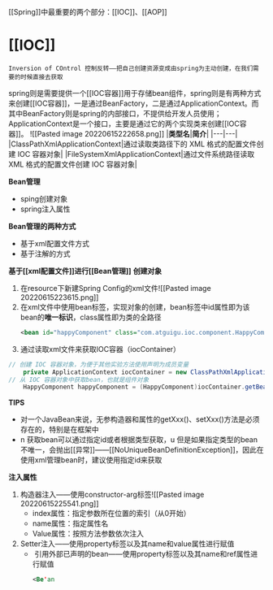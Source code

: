 [[Spring]]中最重要的两个部分：[[IOC]]、[[AOP]]
# [[IOC]]
	Inversion of COntrol 控制反转——把自己创建资源变成由spring为主动创建，在我们需要的时候直接去获取

spring则是需要提供一个[[IOC容器]]用于存储bean组件，spring则是有两种方式来创建[[IOC容器]]，一是通过BeanFactory，二是通过ApplicationContext。而其中BeanFactory则是spring的内部接口，不提供给开发人员使用；ApplicationContext是一个接口，主要是通过它的两个实现类来创建[[IOC容器]]。
![[Pasted image 20220615222658.png]]
|**类型名**|**简介**|
|---|---|
|ClassPathXmlApplicationContext|通过读取类路径下的 XML 格式的配置文件创建 IOC 容器对象|
|FileSystemXmlApplicationContext|通过文件系统路径读取 XML 格式的配置文件创建 IOC 容器对象|

**Bean管理**
- sping创建对象
- spring注入属性

**Bean管理的两种方式**
- 基于xml配置文件方式
- 基于注解的方式

**基于[[xml配置文件]]进行[[Bean管理]]**
**创建对象**
1. 在resource下新建Spring Config的xml文件![[Pasted image 20220615223615.png]]
2.  在xml文件中使用bean标签，实现对象的创建，bean标签中id属性即为该bean的**唯一标识**，class属性即为类的全路径
	```XML
	<bean id="happyComponent" class="com.atguigu.ioc.component.HappyComponent"/>
	```
3. 通过读取xml文件来获取IOC容器（iocContainer）
```java
// 创建 IOC 容器对象，为便于其他实验方法使用声明为成员变量
    private ApplicationContext iocContainer = new ClassPathXmlApplicationContext("applicationContext.xml");
// 从 IOC 容器对象中获取bean，也就是组件对象
    HappyComponent happyComponent = (HappyComponent)iocContainer.getBean("happyComponent");
```
**TIPS**
- 对一个JavaBean来说，无参构造器和属性的getXxx()、setXxx()方法是必须存在的，特别是在框架中
- n 获取bean可以通过指定id或者根据类型获取，u 但是如果指定类型的bean不唯一，会抛出[[异常]]——[[NoUniqueBeanDefinitionException]]，因此在使用xml管理bean时，建议使用指定id来获取

**注入属性**
1. 构造器注入——使用constructor-arg标签![[Pasted image 20220615225541.png]]
	-  index属性：指定参数所在位置的索引（从0开始）
	- name属性：指定属性名
	- Value属性：按照方法参数依次注入
2. Setter注入——使用property标签以及其name和value属性进行赋值
	-  引用外部已声明的bean——使用property标签以及其name和ref属性进行赋值
		```XML
		<Be'an
```



